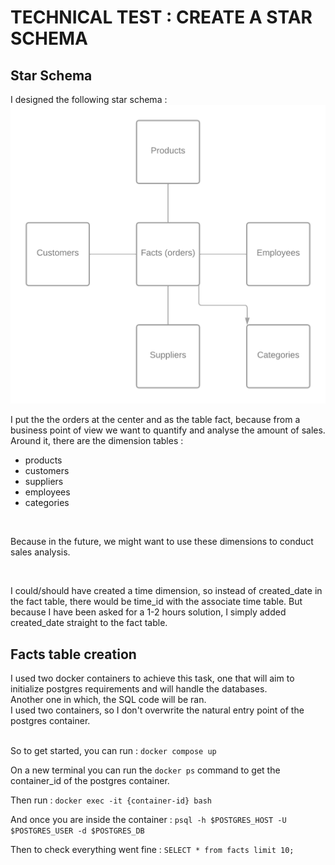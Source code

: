 # TECHNICAL TEST : CREATE A STAR SCHEMA

## Star Schema 

I designed the following star schema : <br>
![Star schema](./images/star_schema.png)
<br>

I put the the orders at the center and as the table fact, because from a business point of view we want to quantify and analyse the amount of sales. <br>
Around it, there are the dimension tables :
* products
* customers
* suppliers
* employees
* categories

<br>

Because in the future, we might want to use these dimensions to conduct sales analysis.

<br>

I could/should have created a time dimension, so instead of created_date in the fact table, there would be time_id
with the associate time table. But because I have been asked for a 1-2 hours solution, I simply added created_date straight to the fact table.

## Facts table creation

I used two docker containers to achieve this task, one that will aim to initialize postgres requirements and will handle the databases. <br>
Another one in which, the SQL code will be ran. <br>
I used two containers, so I don't overwrite the natural entry point of the postgres container. <br> <br>

So to get started, you can run :
```docker compose up```

On a new terminal you can run the ```docker ps``` command to get the container_id of the postgres container. <br>

Then run : 
```docker exec -it {container-id} bash```

And once you are inside the container :
```psql -h $POSTGRES_HOST -U $POSTGRES_USER -d $POSTGRES_DB```

Then to check everything went fine : 
```SELECT * from facts limit 10;```